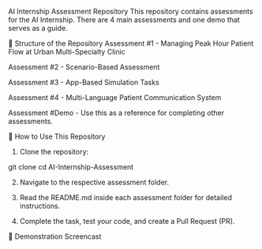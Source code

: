 AI Internship Assessment Repository
This repository contains assessments for the AI Internship. There are 4 main assessments and one demo that serves as a guide.

📌 Structure of the Repository
Assessment #1 - Managing Peak Hour Patient Flow at Urban Multi-Specialty Clinic

Assessment #2 - Scenario-Based Assessment

Assessment #3 - App-Based Simulation Tasks

Assessment #4 - Multi-Language Patient Communication System

Assessment #Demo - Use this as a reference for completing other assessments.

🚀 How to Use This Repository
1. Clone the repository:

git clone <repo-url>
cd AI-Internship-Assessment

2. Navigate to the respective assessment folder.

3. Read the README.md inside each assessment folder for detailed instructions.

4. Complete the task, test your code, and create a Pull Request (PR).

🎥 Demonstration Screencast





